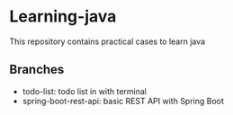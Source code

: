 # Learning-java

This repository contains practical cases to learn java

## Branches

* todo-list: todo list in with terminal
* spring-boot-rest-api: basic REST API with Spring Boot
